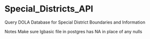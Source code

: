 # Special_Districts_API
Query DOLA Database for Special District Boundaries and Information

Notes
Make sure lgbasic file in postgres has NA in place of any nulls
